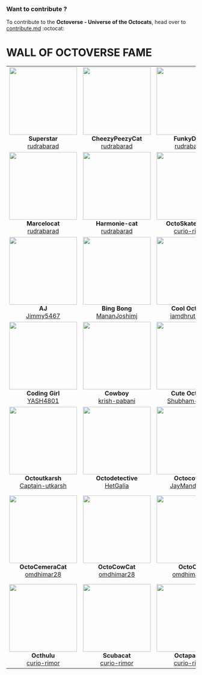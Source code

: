 ### Want to contribute ?
To contribute to the **Octoverse - Universe of the Octocats**, head over to [contribute.md](https://github.com/rudrabarad/Octoverse/edit/master/contribute.md)  :octocat:

# WALL OF OCTOVERSE FAME


<table>
  
  <tr>
      <td align="center"><img src="https://github.com/rudrabarad/Octoverse/blob/master/Octocats/Superstar.png" height=180/><br/><b>Superstar</b><br/><a href="https://github.com/rudrabarad">rudrabarad</a></td>
      <td align="center"><img src="https://github.com/rudrabarad/Octoverse/blob/master/Octocats/CheezyPeezyCat.png" height=180/><br/><b>CheezyPeezyCat</b><br/><a href="https://github.com/rudrabarad">rudrabarad</a></td>
      <td align="center"><img src="https://github.com/rudrabarad/Octoverse/blob/master/Octocats/FunkyDude.png" height=180/><br/><b>FunkyDude</b><br/><a href="https://github.com/rudrabarad">rudrabarad</a></td>
      <td align="center"><img src="https://github.com/rudrabarad/Octoverse/blob/master/Octocats/octoballer.png" height=180/><br/><b>octoballer</b><br/><a href="https://github.com/rudrabarad">rudrabarad</a></td>
    </tr>
    <tr>
      <td align="center"><img src="https://github.com/rudrabarad/Octoverse/blob/master/Octocats/Marcelocat.png" height=180/><br/><b>Marcelocat</b><br/><a href="https://github.com/rudrabarad">rudrabarad</a></td>
      <td align="center"><img src="https://github.com/rudrabarad/Octoverse/blob/master/Octocats/Harmonie-cat.png" height=180/><br/><b>Harmonie-cat</b><br/><a href="https://github.com/rudrabarad">rudrabarad</a></td>
      <td align="center"><img src="https://github.com/rudrabarad/Octoverse/blob/master/Octocats/OctoSkatediving.png" height=180/><br/><b>OctoSkatediving</b><br/><a href="https://github.com/curio-rimor">curio-rimor</a></td>
      <td align="center"><img src="https://github.com/rudrabarad/Octoverse/blob/master/Octocats/octotech.png" height=180/><br/><b>octotech</b><br/><a href="https://github.com/curio-rimor">curio-rimor</a></td>
    </tr>
     <tr>
      <td align="center"><img src="https://github.com/rudrabarad/Octoverse/blob/master/Octocats/AJ.png" height=180/><br/><b>AJ</b><br/><a href="https://github.com/Jimmy5467">Jimmy5467</a></td>
      <td align="center"><img src="https://github.com/rudrabarad/Octoverse/blob/master/Octocats/Bing%20Bong.png" height=180/><br/><b>Bing Bong</b><br/><a href="https://github.com/MananJoshimj">MananJoshimj</a></td>
      <td align="center"><img src="https://github.com/rudrabarad/Octoverse/blob/master/Octocats/Cool_Octocat.png" height=180/><br/><b>Cool Octocat</b><br/><a href="https://github.com/iamdhrutipatel">iamdhrutipatel</a></td>
     <td align="center"><img src="https://github.com/rudrabarad/Octoverse/blob/master/Octocats/Erlich%20Bachman.png" height=180/><br/><b>Erlich Bachman</b><br/><a href="https://github.com/meetxpress">meetxpress</a></td>
    </tr>
     <tr>
       <td align="center"><img src="https://github.com/rudrabarad/Octoverse/blob/master/Octocats/coding_girl.png" height=180/><br/><b>Coding Girl</b><br/><a href="https://github.com/YASH4801">YASH4801</a></td>
      <td align="center"><img src="https://github.com/rudrabarad/Octoverse/blob/master/Octocats/cowboy.png" height=180/><br/><b>Cowboy</b><br/><a href="https://github.com/krish-pabani">krish-pabani</a></td>
    <td align="center"><img src="https://github.com/rudrabarad/Octoverse/blob/master/Octocats/cute_octocat.png" height=180/><br/><b>Cute Octocat</b><br/><a href="https://github.com/Shubham-2007">Shubham-2007</a></td>
        <td align="center"><img src="https://github.com/rudrabarad/Octoverse/blob/master/Octocats/NewComer.png" height=180/><br/><b>NewComer</b><br/><a href="https://github.com/khush31">khush31</a></td>
     </tr>
     <tr>
       <td align="center"><img src="https://github.com/rudrabarad/Octoverse/blob/master/Octocats/Octoutkarsh.png" height=180/><br/><b>Octoutkarsh</b><br/><a href="https://github.com/Captain-utkarsh">Captain-utkarsh</a></td>
      <td align="center"><img src="https://github.com/rudrabarad/Octoverse/blob/master/Octocats/octodetective.png" height=180/><br/><b>Octodetective</b><br/><a href="https://github.com/HetGalia">HetGalia</a></td>
    <td align="center"><img src="https://github.com/rudrabarad/Octoverse/blob/master/Octocats/octocoffee.png" height=180/><br/><b>Octocoffee</b><br/><a href="https://github.com/JayMandaviya">JayMandaviya</a></td>
        <td align="center"><img src="https://github.com/rudrabarad/Octoverse/blob/master/Octocats/octojay.png" height=180/><br/><b>Octojay</b><br/><a href="https://github.com/JayMandaviya">JayMandaviya</a></td>
     </tr>
      <tr>
       <td align="center"><img src="https://github.com/rudrabarad/Octoverse/blob/master/Octocats/octoCemeraCat.png" height=180/><br/><b>OctoCemeraCat</b><br/><a href="https://github.com/omdhimar28">omdhimar28</a></td>
      <td align="center"><img src="https://github.com/rudrabarad/Octoverse/blob/master/Octocats/octoCowCat.png" height=180/><br/><b>OctoCowCat</b><br/><a href="https://github.com/omdhimar28">omdhimar28</a></td>
    <td align="center"><img src="https://github.com/rudrabarad/Octoverse/blob/master/Octocats/octoOm.png" height=180/><br/><b>OctoOm</b><br/><a href="https://github.com/omdhimar28">omdhimar28</a></td>
        <td align="center"><img src="https://github.com/rudrabarad/Octoverse/blob/master/Octocats/Octo%20Quarantine%20Meeting.png" height=180/><br/><b>Octo Quaratine Meeting</b><br/><a href="https://github.com/curio-rimor">curio-rimor</a></td>
  </tr>
  <tr>
        <td align="center"><img src="https://github.com/rudrabarad/Octoverse/blob/master/Octocats/Octahulu.png" height=180/><br/><b>Octhulu</b><br/><a href="https://github.com/curio-rimor">curio-rimor</a></td>
    <td align="center"><img src="https://github.com/rudrabarad/Octoverse/blob/master/Octocats/Scubacat.png" height=180/><br/><b>Scubacat</b><br/><a href="https://github.com/curio-rimor">curio-rimor</a></td>
    <td align="center"><img src="https://github.com/rudrabarad/Octoverse/blob/master/Octocats/Octapanda.png" height=180/><br/><b>Octapanda</b><br/><a href="https://github.com/curio-rimor">curio-rimor</a></td>
     </tr>
      
</table>
    
    
